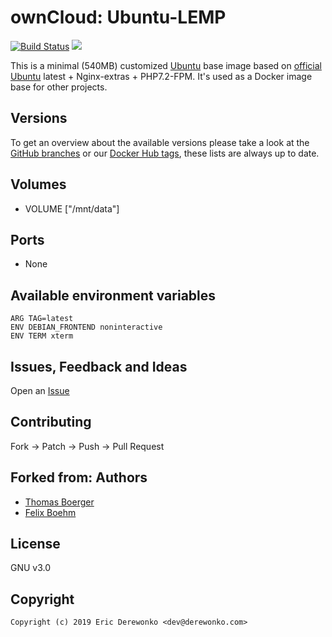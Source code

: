 # ownCloud: Ubuntu-LEMP

[![Build Status](https://drone.owncloud.com/api/badges/owncloud-docker/ubuntu/status.svg)](https://drone.owncloud.com/owncloud-docker/ubuntu)
[![](https://images.microbadger.com/badges/image/owncloud/ubuntu:latest.svg)](https://microbadger.com/images/owncloud/ubuntu:latest "Get your own image badge on microbadger.com")

This is a minimal (540MB) customized [Ubuntu](http://www.ubuntu.com/) base image based on [official Ubuntu](https://registry.hub.docker.com/_/ubuntu/) latest + Nginx-extras + PHP7.2-FPM. It's used as a Docker image base for other projects.


## Versions

To get an overview about the available versions please take a look at the [GitHub branches](https://github.com/owncloud-docker/ubuntu/branches/all) or our [Docker Hub tags](https://hub.docker.com/r/owncloud/ubuntu/tags/), these lists are always up to date.


## Volumes

* VOLUME ["/mnt/data"]


## Ports

* None


## Available environment variables

```
ARG TAG=latest
ENV DEBIAN_FRONTEND noninteractive
ENV TERM xterm
```


## Issues, Feedback and Ideas

Open an [Issue](https://github.com/owncloud-docker/ubuntu/issues)


## Contributing

Fork -> Patch -> Push -> Pull Request


## Forked from: Authors

* [Thomas Boerger](https://github.com/tboerger)
* [Felix Boehm](https://github.com/felixboehm)


## License

GNU v3.0


## Copyright

```
Copyright (c) 2019 Eric Derewonko <dev@derewonko.com>
```
